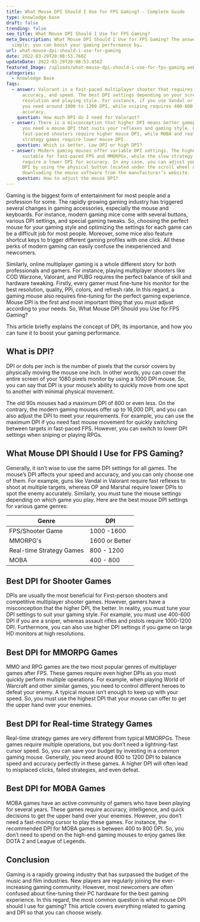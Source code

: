 ```yaml
---
title: What Mouse DPI Should I Use for FPS Gaming? - Complete Guide
type: knowledge-base
draft: false
trending: false
seo_title: What Mouse DPI Should I Use for FPS Gaming?
meta_Description: What Mouse DPI Should I Use for FPS Gaming? The answer is
  simple; you can boost your gaming performance by…
url: what-mouse-dpi-should-i-use-for-gaming
date: 2022-03-29T20:08:53.760Z
updateDate: 2022-03-29T20:08:53.856Z
featured_Image: /uploads/what-mouse-dpi-should-i-use-for-fps-gaming.webp
categories:
  - Knowledge Base
faqs:
  - answer: Valorant is a fast-paced multiplayer shooter that requires skill,
      accuracy, and speed. The best DPI settings depending on your screen
      resolution and playing style. For instance, if you use Vandal or Phantom,
      you need around 1000 to 1200 DPI, while sniping requires 400-600 DPI for
      accuracy.
    question: How much DPI do I need for Valorant?
  - answer: There is a misconception that higher DPI means better gameplay. However,
      you need a mouse DPI that suits your reflexes and gaming style. Generally,
      fast-paced shooters require higher mouse DPI, while MOBA and real-time
      strategy games require lower mouse DPI.
    question: Which is better, Low DPI or high DPI?
  - answer: Modern gaming mouses offer variable DPI settings. The higher DPI is
      suitable for fast-paced FPS and MMORPGs, while the slow strategy games
      require a lower DPI for accuracy. In any case, you can adjust your mouse’s
      DPI by using the physical button located under the scroll wheel or by
      downloading the mouse software from the manufacturer’s website.
    question: How to adjust the mouse DPI?
---
```

Gaming is the biggest form of entertainment for most people and a profession for some. The rapidly growing gaming industry has triggered several changes in gaming accessories, especially the mouse and keyboards. For instance, modern gaming mice come with several buttons, various DPI settings, and special gaming tweaks. So, choosing the perfect mouse for your gaming style and optimizing the settings for each game can be a difficult job for most people. Moreover, some mice also feature shortcut keys to trigger different gaming profiles with one click. All these perks of modern gaming can easily confuse the inexperienced and newcomers.

Similarly, online multiplayer gaming is a whole different story for both professionals and gamers. For instance, playing multiplayer shooters like COD Warzone, Valorant, and PUBG requires the perfect balance of skill and hardware tweaking. Firstly, every gamer must fine-tune his monitor for the best resolution, quality, PPi, colors, and refresh rate. In this regard, a gaming mouse also requires fine-tuning for the perfect gaming experience. Mouse DPI is the first and most important thing that you must adjust according to your needs. So, What Mouse DPI Should you Use for FPS Gaming?

This article briefly explains the concept of DPI, its importance, and how you can tune it to boost your gaming performance.

## What is DPI?

DPI or dots per inch is the number of pixels that the cursor covers by physically moving the mouse one inch. In other words, you can cover the entire screen of your 1080 pixels monitor by using a 1000 DPI mouse. So, you can say that DPI is your mouse’s ability to quickly move from one spot to another with minimal physical movement.

The old 90s mouses had a maximum DPI of 800 or even less. On the contrary, the modern gaming mouses offer up to 16,000 DPI, and you can also adjust the DPI to meet your requirements. For example, you can use the maximum DPI if you need fast mouse movement for quickly switching between targets in fast-paced FPS. However, you can switch to lower DPI settings when sniping or playing RPGs.

## What Mouse DPI Should I Use for FPS Gaming?

Generally, it isn’t wise to use the same DPI settings for all games. The mouse’s DPI affects your speed and accuracy, and you can only choose one of them. For example, guns like Vandal in Valorant require fast reflexes to shoot at multiple targets, whereas OP and Marshal require lower DPIs to spot the enemy accurately. Similarly, you must tune the mouse settings depending on which game you play. Here are the best mouse DPI settings for various game genres:

| **Genre**                | **DPI**        |
| ------------------------ | -------------- |
| FPS/Shooter Game         | 1000 -1600     |
| MMORPG's                 | 1600 or Better |
| Real-time Strategy Games | 800 - 1200     |
| MOBA                     | 400 - 800      |



## Best DPI for Shooter Games

DPIs are usually the most beneficial for First-person shooters and competitive multiplayer shooter games. However, gamers have a misconception that the higher DPI, the better. In reality, you must tune your DPI settings to suit your gaming style. For example, you must use 400-600 DPI if you are a sniper, whereas assault rifles and pistols require 1000-1200 DPI. Furthermore, you can also use higher DPI settings if you game on large HD monitors at high resolutions.

## Best DPI for MMORPG Games

MMO and RPG games are the two most popular genres of multiplayer games after FPS. These games require even higher DPIs as you must quickly perform multiple operations. For example, when playing World of Warcraft and other similar games, you need to control different heroes to defeat your enemy. A typical mouse isn’t enough to keep up with your speed. So, you must use the highest DPI that your mouse can offer to get the upper hand over your enemies.

## Best DPI for Real-time Strategy Games

Real-time strategy games are very different from typical MMORPGs. These games require multiple operations, but you don’t need a lightning-fast cursor speed. So, you can save your budget by investing in a common gaming mouse. Generally, you need around 800 to 1200 DPI to balance speed and accuracy perfectly in these games. A higher DPI will often lead to misplaced clicks, failed strategies, and even defeat.

## Best DPI for MOBA Games

MOBA games have an active community of gamers who have been playing for several years. These games require accuracy, intelligence, and quick decisions to get the upper hand over your enemies. However, you don’t need a fast-moving cursor to play these games. For instance, the recommended DPI for MOBA games is between 400 to 800 DPI. So, you don’t need to spend on the high-end gaming mouses to enjoy games like DOTA 2 and League of Legends.

## Conclusion

Gaming is a rapidly growing industry that has surpassed the budget of the music and film industries. New players are regularly joining the ever-increasing gaming community. However, most newcomers are often confused about fine-tuning their PC hardware for the best gaming experience. In this regard, the most common question is what mouse DPI should I use for gaming? This article covers everything related to gaming and DPI so that you can choose wisely.